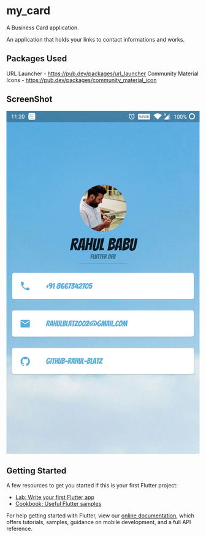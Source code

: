 # my_card

A Business Card application.

An application that holds your links to contact informations and works.


## Packages Used
URL Launcher - https://pub.dev/packages/url_launcher
Community Material Icons - https://pub.dev/packages/community_material_icon

## ScreenShot
![ScreenShot](/SS.jpg)

## Getting Started

A few resources to get you started if this is your first Flutter project:

- [Lab: Write your first Flutter app](https://flutter.dev/docs/get-started/codelab)
- [Cookbook: Useful Flutter samples](https://flutter.dev/docs/cookbook)

For help getting started with Flutter, view our
[online documentation](https://flutter.dev/docs), which offers tutorials,
samples, guidance on mobile development, and a full API reference.
